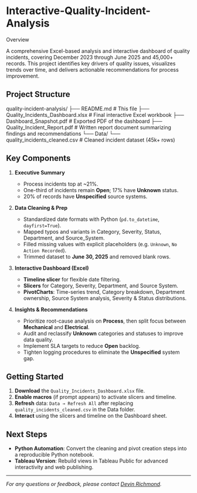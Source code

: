 # Interactive-Quality-Incident-Analysis


Overview

A comprehensive Excel-based analysis and interactive dashboard of quality incidents, covering December 2023 through June 2025 and 45,000+ records. This project identifies key drivers of quality issues, visualizes trends over time, and delivers actionable recommendations for process improvement.

## Project Structure
quality-incident-analysis/
├── README.md                         # This file
├── Quality_Incidents_Dashboard.xlsx  # Final interactive Excel workbook
├── Dashboard_Snapshot.pdf            # Exported PDF of the dashboard
├── Quality_Incident_Report.pdf       # Written report document summarizing findings and recommendations
└── Data/
    └── quality_incidents_cleaned.csv # Cleaned incident dataset (45k+ rows)

## Key Components
1. **Executive Summary**
   - Process incidents top at ~21%.
   - One-third of incidents remain **Open**; 17% have **Unknown** status.
   - 20% of records have **Unspecified** source systems.

2. **Data Cleaning & Prep**
   - Standardized date formats with Python (`pd.to_datetime`, `dayfirst=True`).
   - Mapped typos and variants in Category, Severity, Status, Department, and Source_System.
   - Filled missing values with explicit placeholders (e.g. `Unknown`, `No Action Recorded`).
   - Trimmed dataset to **June 30, 2025** and removed blank rows.

3. **Interactive Dashboard (Excel)**
   - **Timeline slicer** for flexible date filtering.
   - **Slicers** for Category, Severity, Department, and Source System.
   - **PivotCharts**: Time-series trend, Category breakdown, Department ownership, Source System analysis, Severity & Status distributions.

4. **Insights & Recommendations**
   - Prioritize root-cause analysis on **Process**, then split focus between **Mechanical** and **Electrical**.
   - Audit and reclassify **Unknown** categories and statuses to improve data quality.
   - Implement SLA targets to reduce **Open** backlog.
   - Tighten logging procedures to eliminate the **Unspecified** system gap.

## Getting Started
1. **Download** the `Quality_Incidents_Dashboard.xlsx` file.
2. **Enable macros** (if prompt appears) to activate slicers and timeline.
3. **Refresh** data: `Data → Refresh All` after replacing `quality_incidents_cleaned.csv` in the Data folder.
4. **Interact** using the slicers and timeline on the Dashboard sheet.

## Next Steps
- **Python Automation**: Convert the cleaning and pivot creation steps into a reproducible Python notebook.
- **Tableau Version**: Rebuild views in Tableau Public for advanced interactivity and web publishing.

---

*For any questions or feedback, please contact [Devin Richmond](richmonddevin13@gmail.com).*
